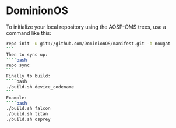 DominionOS
===========

To initialize your local repository using the AOSP-OMS trees, use a 
command like this:
````bash
repo init -u git://github.com/DominionOS/manifest.git -b nougat
```
Then to sync up:
````bash
repo sync
```
Finally to build:
````bash
./build.sh device_codename
```
Example:
````bash
./build.sh falcon
./build.sh titan
./build.sh osprey
